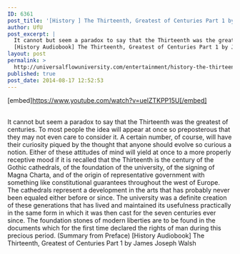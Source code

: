 ```yaml
---
ID: 6361
post_title: '[History ] The Thirteenth, Greatest of Centuries Part 1 by James Joseph Walsh'
author: UfU
post_excerpt: |
  It cannot but seem a paradox to say that the Thirteenth was the greatest of centuries. To most people the idea will appear at once so preposterous that they may not even care to consider it. A certain number, of course, will have their curiosity piqued by the thought that anyone should evolve so curious a notion. Either of these attitudes of mind will yield at once to a more properly receptive mood if it is recalled that the Thirteenth is the century of the Gothic cathedrals, of the foundation of the university, of the signing of Magna Charta, and of the origin of representative government with something like constitutional guarantees throughout the west of Europe. The cathedrals represent a development in the arts that has probably never been equaled either before or since. The university was a definite creation of these generations that has lived and maintained its usefulness practically in the same form in which it was then cast for the seven centuries ever since. The foundation stones of modern liberties are to be found in the documents which for the first time declared the rights of man during this precious period. (Summary from Preface)
  [History Audiobook] The Thirteenth, Greatest of Centuries Part 1 by James Joseph Walsh
layout: post
permalink: >
  http://universalflowuniversity.com/entertainment/history-the-thirteenth-greatest-of-centuries-part-1-by-james-joseph-walsh/
published: true
post_date: 2014-08-17 12:52:53
---
```

[embed]https://www.youtube.com/watch?v=uelZTKPP15U[/embed]</br></br>
<p>It cannot but seem a paradox to say that the Thirteenth was the greatest of centuries. To most people the idea will appear at once so preposterous that they may not even care to consider it. A certain number, of course, will have their curiosity piqued by the thought that anyone should evolve so curious a notion. Either of these attitudes of mind will yield at once to a more properly receptive mood if it is recalled that the Thirteenth is the century of the Gothic cathedrals, of the foundation of the university, of the signing of Magna Charta, and of the origin of representative government with something like constitutional guarantees throughout the west of Europe. The cathedrals represent a development in the arts that has probably never been equaled either before or since. The university was a definite creation of these generations that has lived and maintained its usefulness practically in the same form in which it was then cast for the seven centuries ever since. The foundation stones of modern liberties are to be found in the documents which for the first time declared the rights of man during this precious period. (Summary from Preface)
[History Audiobook] The Thirteenth, Greatest of Centuries Part 1 by James Joseph Walsh</p>